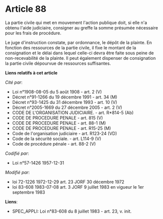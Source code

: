# Article 88

La partie civile qui met en mouvement l'action publique doit, si elle n'a obtenu l'aide judiciaire, consigner au greffe la
somme présumée nécessaire pour les frais de procédure.

Le juge d'instruction constate, par ordonnance, le dépôt de la plainte. En fonction des ressources de la partie civile, il
fixe le montant de la consignation et le délai dans lequel celle-ci devra être faite sous peine de non-recevabilité de la
plainte. Il peut également dispenser de consignation la partie civile dépourvue de ressources suffisantes.

**Liens relatifs à cet article**

_Cité par_:

  - Loi n°1908-08-05 du 5 août 1908 - art. 2 (V)
  - Décret n°91-1266 du 19 décembre 1991 - art. 34 (M)
  - Décret n°93-1425 du 31 décembre 1993 - art. 10 (V)
  - Décret n°2005-1669 du 27 décembre 2005 - art. 2 (V)
  - CODE DE L'ORGANISATION JUDICIAIRE. - art. R*814-5 (Ab)
  - CODE DE PROCEDURE PENALE - art. 815 (V)
  - CODE DE PROCEDURE PENALE - art. 88-1 (M)
  - CODE DE PROCEDURE PENALE - art. R15-25 (M)
  - Code de l'organisation judiciaire - art. R123-24 (VD)
  - Code de la sécurité sociale. - art. L114-9 (V)
  - Code de procédure pénale - art. 88-2 (V)

_Codifié par_:

  - Loi n°57-1426 1957-12-31

_Modifié par_:

  - loi 72-1226 1972-12-29 art. 23 JORF 30 décembre 1972
  - loi 83-608 1983-07-08 art. 3 JORF 9 juillet 1983 en vigueur le 1er septembre 1983

**Liens**:

  - SPEC_APPLI: Loi n°83-608 du 8 juillet 1983 - art. 23, v. init.
